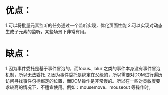 # 优点：
1.可以将批量元素监听的任务通过一个监听实现，优化页面性能
2.可以实现对动态生成子元素的监听，某些场景下非常有用。

# 缺点：
1.因为事件委托是基于事件冒泡的，而focus、blur 之类的事件本身没有事件冒泡机制，所以无法委托.
2.因为事件委托是绑定在父级的，所以需要对DOM进行遍历访问寻找事件句柄绑定的位置，而DOM操作是非常慢的。所以在一些对灵敏度要求较高的情况下，不适宜使用。例如：mousemove、mouseout 等操作时。